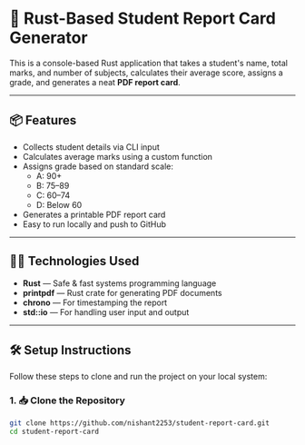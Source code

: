 # 📝 Rust-Based Student Report Card Generator

This is a console-based Rust application that takes a student's name, total marks, and number of subjects, calculates their average score, assigns a grade, and generates a neat **PDF report card**.

---

## 📦 Features

- Collects student details via CLI input
- Calculates average marks using a custom function
- Assigns grade based on standard scale:
  - A: 90+
  - B: 75–89
  - C: 60–74
  - D: Below 60
- Generates a printable PDF report card
- Easy to run locally and push to GitHub

---

## 🧑‍💻 Technologies Used

- **Rust** — Safe & fast systems programming language
- **printpdf** — Rust crate for generating PDF documents
- **chrono** — For timestamping the report
- **std::io** — For handling user input and output

---

## 🛠️ Setup Instructions

Follow these steps to clone and run the project on your local system:

### 1. 📥 Clone the Repository

```bash
git clone https://github.com/nishant2253/student-report-card.git
cd student-report-card
